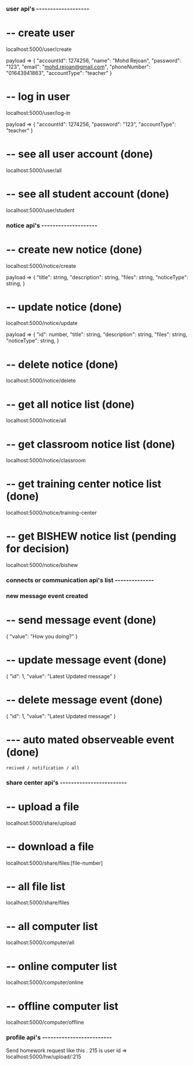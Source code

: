 ###  user api's  -------------------
# -- create user 
localhost:5000/user/create

payload => {
    "accountId": 1274256,
    "name": "Mohd Rejoan",
    "password": "123",
    "email": "mohd.rejoan@gmail.com",
    "phoneNumber": "01643941863",
    "accountType": "teacher"
}


# -- log in user
localhost:5000/user/log-in

payload => {
    "accountId": 1274256,
    "password": "123",
    "accountType": "teacher"
}

# -- see all user account (done)
localhost:5000/user/all
# -- see all student account (done)
localhost:5000/user/student



###  notice api's  -------------------- 
# -- create new notice (done)
localhost:5000/notice/create

payload => {
    "title": string,
    "description": string,
    "files": string,
    "noticeType": string,
}

# -- update notice (done)
localhost:5000/notice/update

payload => {
    "id": number,
    "title": string,
    "description": string,
    "files": string,
    "noticeType": string,
}
# -- delete notice (done)
localhost:5000/notice/delete

# -- get all notice list (done)
localhost:5000/notice/all
# -- get classroom notice list (done)
localhost:5000/notice/classroom
# -- get training center notice list (done)
localhost:5000/notice/training-center
# -- get BISHEW notice list (pending for decision)
localhost:5000/notice/bishew


### connects or communication api's list --------------

### new message event created

# -- send message event (done)
{
    "value": "How you doing?"
}

# -- update message event (done)
{
    "id": 1,
    "value": "Latest Updated message"
}
# -- delete message event (done)
{
    "id": 1,
    "value": "Latest Updated message"
}


# --- auto mated observeable event (done)
    recived / notification / all 




### share center api's ------------------------

# -- upload a file
localhost:5000/share/upload

# -- download a file
localhost:5000/share/files:[file-number]

# -- all file list 
localhost:5000/share/files

# -- all computer list
localhost:5000/computer/all

# -- online computer list 
localhost:5000/computer/online

# -- offline computer list 
localhost:5000/computer/offline



### profile api's -------------------------

 



Send homework request like this . 215 is user id => 
localhost:5000/hw/upload/:215

